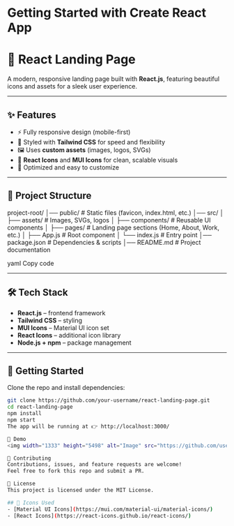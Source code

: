 # Getting Started with Create React App

# 🚀 React Landing Page  

A modern, responsive landing page built with **React.js**, featuring beautiful icons and assets for a sleek user experience.  

---

## ✨ Features
- ⚡ Fully responsive design (mobile-first)  
- 🎨 Styled with **Tailwind CSS** for speed and flexibility  
- 🖼️ Uses **custom assets** (images, logos, SVGs)  
- 🧩 **React Icons** and **MUI Icons** for clean, scalable visuals  
- 🚀 Optimized and easy to customize  

---

## 📂 Project Structure
project-root/
│── public/ # Static files (favicon, index.html, etc.)
│── src/
│ ├── assets/ # Images, SVGs, logos
│ ├── components/ # Reusable UI components
│ ├── pages/ # Landing page sections (Home, About, Work, etc.)
│ ├── App.js # Root component
│ └── index.js # Entry point
│── package.json # Dependencies & scripts
│── README.md # Project documentation

yaml
Copy code

---

## 🛠️ Tech Stack
- **React.js** – frontend framework  
- **Tailwind CSS** – styling  
- **MUI Icons** – Material UI icon set  
- **React Icons** – additional icon library  
- **Node.js + npm** – package management  

---

## 🚀 Getting Started

Clone the repo and install dependencies:

```bash
git clone https://github.com/your-username/react-landing-page.git
cd react-landing-page
npm install
npm start
The app will be running at 👉 http://localhost:3000/

📸 Demo
<img width="1333" height="5498" alt="Image" src="https://github.com/user-attachments/assets/883fc84a-1187-4f85-9d89-dc179b945bf4" />

🤝 Contributing
Contributions, issues, and feature requests are welcome!
Feel free to fork this repo and submit a PR.

📄 License
This project is licensed under the MIT License.

## 🎨 Icons Used
- [Material UI Icons](https://mui.com/material-ui/material-icons/)  
- [React Icons](https://react-icons.github.io/react-icons/)  
